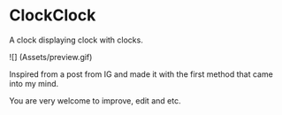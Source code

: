 # ClockClock
A clock displaying clock with clocks. 

![] (Assets/preview.gif)

Inspired from a post from IG and made it with the first method that came into my mind.

You are very welcome to improve, edit and etc. 
